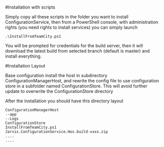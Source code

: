 #Installation with scripts

Simply copy all these scripts in the folder you want to install ConfigurationService, then from a PowerShell console, with administration rights (you need rights to install services) you can simply launch

	.\InstallFromTeamCity.ps1

You will be prompted for credentials for the build server, then it will download the latest build from selected branch (default is master) and install everything.

#Installation Layout

Base configuration install the host in subdirectory ConfigurationManagerHost, and rewrite the config file to use configuration store in a subfolder named ConfigurationStore. This will avoid further update to overwrite the ConfigurationStore directory

After the installation you should have this directory layout

	ConfigurationManagerHost
	--app
	--Logs
	ConfigurationStore
	InstallFromTeamCity.ps1
	Jarvis.ConfigurationService.Hos.build-xxxx.zip
	....
	....
